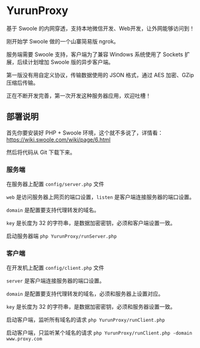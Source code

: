 # YurunProxy
基于 Swoole 的内网穿透，支持本地微信开发、Web开发，让外网能够访问到！

刚开始学 Swoole 做的一个山寨简易版 ngrok。

服务端需要 Swoole 支持，客户端为了兼容 Windows 系统使用了 Sockets 扩展，后续计划增加 Swoole 版的异步客户端。

第一版没有用自定义协议，传输数据使用的 JSON 格式，通过 AES 加密、GZip 压缩后传输。

正在不断开发完善，第一次开发这种服务器应用，欢迎吐槽！

## 部署说明

首先你要安装好 PHP + Swoole 环境，这个就不多说了，详情看：https://wiki.swoole.com/wiki/page/6.html

然后将代码从 Git 下载下来。

### 服务端

在服务器上配置 `config/server.php` 文件

`web` 是访问服务器上网页的端口设置，`listen` 是客户端连接服务器的端口设置。

`domain` 是配置要支持代理转发的域名。

`key` 是长度为 32 的字符串，是数据加密密钥，必须和客户端设置一致。

启动服务器端 `php YurunProxy/runServer.php`

### 客户端

在开发机上配置 `config/client.php` 文件

`server` 是客户端连接服务器的端口设置。

`domain` 是配置要支持代理转发的域名，必须和服务器上设置对应。

`key` 是长度为 32 的字符串，是数据加密密钥，必须和服务器设置一致。

启动客户端，监听所有域名的请求 `php YurunProxy/runClient.php`

启动客户端，只监听某个域名的请求 `php YurunProxy/runClient.php -domain www.proxy.com`

